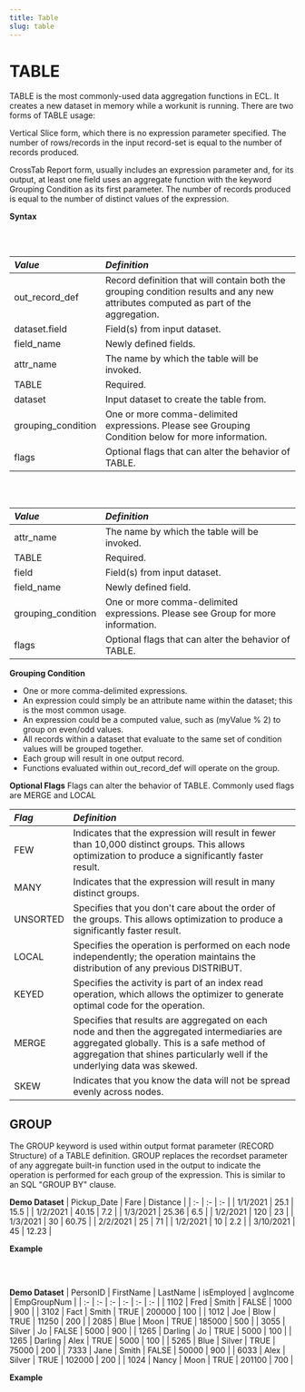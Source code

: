 ```yaml
---
title: Table
slug: table
---
```


# TABLE

TABLE is the most commonly-used data aggregation functions in ECL. It creates a new dataset in memory while a workunit is running. There are two forms of TABLE usage:

Vertical Slice form, which there is no expression parameter specified. The number of rows/records in the input record-set is equal to the number of records produced. 

CrossTab Report form, usually includes an expression parameter and, for its output, at least one field uses an aggregate function with the keyword Grouping Condition as its first parameter. The number of records produced is equal to the number of distinct values of the expression.

**Syntax**
<pre>
  <EclCode code="/*** Stand-alone record definition ***/
  out_record_def := RECORD
                dataset.field;
                dataset.field;
                ...
                field_name := Agg_Func(GROUP, dataset.field);
                field_name := Agg_Func(GROUP, dataset.field);
                field_name := COUNT(GROUP);
                ....
  END;

  attr_name := TABLE(dataset,
                      out_record_def,
                      grouping-conditions
                      [, flags]);">
  </EclCode>
</pre>

| _Value_ | _Definition_ |
| :- | :- |
| out_record_def | Record definition that will contain both the grouping condition results and any new attributes computed as part of the aggregation. |
| dataset.field | Field(s) from input dataset. |
| field_name | Newly defined fields. |
| attr_name | The name by which the table will be invoked. |
| TABLE | Required. |
| dataset | Input dataset to create the table from. |
| grouping_condition | One or more comma-delimited expressions. Please see Grouping Condition below for more information. |
| flags | Optional flags that can alter the behavior of TABLE. |

<pre>
  <EclCode 
  code="/*** Implicit record definition ***/
  attr_name := TABLE(dataset,
                      {
                        field,  //Calling specific field from input dataset
                        field,
                        ...
                        field_name := Agg_Func(GROUP, dataset.field);
                        field_name := Agg_Func(GROUP, dataset.field);
                        field_name := COUNT(GROUP);
                        ....
                      },
                      grouping_conditions
                      [, flags]);">
  </EclCode>
</pre>

| _Value_ | _Definition_ |
| :- | :- |
| attr_name | The name by which the table will be invoked. |
| TABLE | Required. |
| field | Field(s) from input dataset. |
| field_name | 	Newly defined field. |
| grouping_condition | One or more comma-delimited expressions. Please see Group for more information. |
| flags | Optional flags that can alter the behavior of TABLE. |

**Grouping Condition**
* One or more comma-delimited expressions.
* An expression could simply be an attribute name within the dataset; this is the most common usage.
* An expression could be a computed value, such as (myValue % 2) to group on even/odd values.
* All records within a dataset that evaluate to the same set of condition values will be grouped together.
* Each group will result in one output record.
* Functions evaluated within out_record_def will operate on the group.

**Optional Flags**
Flags can alter the behavior of TABLE. Commonly used flags are MERGE and LOCAL

| _Flag_ | _Definition_ |
| :- | :- |
| FEW | Indicates that the expression will result in fewer than 10,000 distinct groups. This allows optimization to produce a significantly faster result. |
| MANY | Indicates that the expression will result in many distinct groups. |
| UNSORTED | Specifies that you don't care about the order of the groups. This allows optimization to produce a significantly faster result. |
| LOCAL | Specifies the operation is performed on each node independently; the operation maintains the distribution of any previous DISTRIBUT. |
| KEYED | Specifies the activity is part of an index read operation, which allows the optimizer to generate optimal code for the operation. |
| MERGE | Specifies that results are aggregated on each node and then the aggregated intermediaries are aggregated globally. This is a safe method of aggregation that shines particularly well if the underlying data was skewed. |
| SKEW | Indicates that you know the data will not be spread evenly across nodes. |

## GROUP

The GROUP keyword is used within output format parameter (RECORD Structure) of a TABLE definition. GROUP replaces the recordset parameter of any aggregate built-in function used in the output to indicate the operation is performed for each group of the expression. This is similar to an SQL "GROUP BY" clause.


**Demo Dataset**
| Pickup_Date | Fare | Distance |
| :- | :- | :- |
| 1/1/2021 | 25.1 | 15.5 |
| 1/2/2021 | 40.15 | 7.2 |
| 1/3/2021 | 25.36 | 6.5 |
| 1/2/2021 | 120 | 23 |
| 1/3/2021 | 30 | 60.75 |
| 2/2/2021 | 25 | 71 |
| 1/2/2021 | 10 | 2.2 |
| 3/10/2021 | 45 | 12.23 |


**Example**
<pre>
  <EclCode
  id="TableExp_1"
  tryMe="TableExp_1"
  code="/*Table Example:*/

  /*
  TABLE Example:
  TABLE is used with aggregations
  */

  // Input layout
  Fare_Layout  :=  RECORD
      STRING Pickup_Date;
      REAL   Fare;
      REAL   Distance;
  END;

  // Input dataset
  FareDS := DATASET([
                    {'1/1/2021', 25.1, 15.5}, {'1/2/2021', 40.15,7.2},
                    {'1/3/2021', 25.36, 6.5}, {'1/2/2021', 120, 23},
                    {'1/3/2021', 30, 60.75}, {'2/2/2021', 25, 71},
                    {'1/2/2021', 10, 2.2}, {'3/10/2021', 45, 12.23}],
                    Fare_Layout);

  // Defining all fields for the table
  AvgRide_Layout := RECORD
    fareDS.pickup_date;                   // Calling specific field from input dataset
    avgFare   := AVE(GROUP, fareDS.fare); // Calculating avg fare per each group
    totalFare := SUM(GROUP, fareDS.fare); // Calculating total fare per each group
  END;

  crossTabDs := TABLE(FareDS,           // Input dataset. please see dataset above
                      AvgRide_Layout,  // Result table definition
                      pickup_date      // Grouping field
                      );

  OUTPUT(crossTabDs, NAMED('crossTabDs'));">
  </EclCode>
</pre>

**Demo Dataset**
| PersonID | FirstName | LastName | isEmployed | avgIncome | EmpGroupNum |
| :- | :- | :- | :- | :- | :- |
| 1102 | Fred | Smith | FALSE | 1000 | 900 |
| 3102 | Fact | Smith | TRUE | 200000 | 100 |
| 1012 | Joe | Blow | TRUE | 11250 | 200 |
| 2085 | Blue | Moon | TRUE | 185000 | 500 |
| 3055 | Silver | Jo | FALSE | 5000 | 900 |
| 1265 | Darling | Jo | TRUE | 5000 | 100 |
| 1265 | Darling | Alex | TRUE | 5000 | 100 |
| 5265 | Blue | Silver | TRUE | 75000 | 200 |
| 7333 | Jane | Smith | FALSE | 50000 | 900 |
| 6033 | Alex | Silver | TRUE | 102000 | 200 |
| 1024 | Nancy | Moon | TRUE | 201100 | 700 |

**Example**
<pre>
  <EclCode
  id="TableExp_2"
  tryMe="TableExp_2"
  code="
  /*
  TABLE Example:
  Cross table example.
  */

  AllPeople_Layout := RECORD
    UNSIGNED  PersonID;
    STRING15  FirstName;
    STRING25  LastName;
    BOOLEAN   isEmployed;
    UNSIGNED  AvgIncome; 
    INTEGER   EmpGroupNum;
  END;


  AllPeopleDS := DATASET([ 
                        {1102,'Fred','Smith', FALSE, 1000, 900},
                        {3102,'Fact','Smith', TRUE, 200000, 100},
                        {1012,'Joe','Blow', TRUE, 11250, 200},
                        {2085,'Blue','Moon', TRUE, 185000, 500},
                        {3055,'Silver','Jo', FALSE, 5000, 900},
                        {1265,'Darling','Jo', TRUE, 5000, 100},
                        {1265,'Darling','Alex', TRUE, 5000, 100},
                        {5265,'Blue','Silver', TRUE, 75000, 200},
                        {7333,'Jane','Smith', FALSE, 50000, 900},
                        {6023,'Alex','Silver',TRUE, 102000, 200},
                        {1024,'Nancy','Moon', TRUE, 201100, 700}],
                        AllPeople_Layout);

  VerticalSlice := Table(AllPeopleDS,
                          {
                            LastName,
                            isEmployed
                          },
                          LastName, isEmployed);
  OUTPUT(VerticalSlice, NAMED('VerticalSlice'));


  AvgIncome := TABLE(AllPeopleDS,
                      {
                        LastName,
                        AvgHouseIncome := AVE(GROUP, AvgIncome)
                      },
                      LastName);

  OUTPUT(AvgIncome, NAMED('AvgIncome'));">
  </EclCode>
</pre>